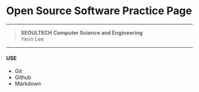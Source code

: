 # Open Source Software Practice Page
---
>**SEOULTECH Computer Science and Engineering**  
>Yerin Lee  
---
#### USE  
- Git  
- Github  
- Markdown